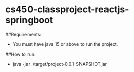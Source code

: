 # cs450-classproject-reactjs-springboot

##Requirements:

- You must have java 15 or above to run the project.

##How to run:

- java -jar ./target/project-0.0.1-SNAPSHOT.jar
